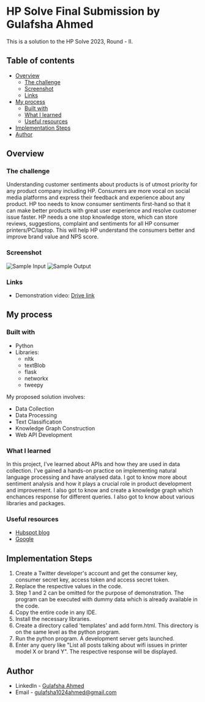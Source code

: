 # HP Solve Final Submission by Gulafsha Ahmed

This is a solution to the HP Solve 2023, Round - II. 

## Table of contents

- [Overview](#overview)
  - [The challenge](#the-challenge)
  - [Screenshot](#screenshot)
  - [Links](#links)
- [My process](#my-process)
  - [Built with](#built-with)
  - [What I learned](#what-i-learned)
  - [Useful resources](#useful-resources)
- [Implementation Steps](#implementation-steps)
- [Author](#author)


## Overview

### The challenge

Understanding customer sentiments about products is of utmost priority for any product company including HP. Consumers are more vocal on social media platforms and express their feedback and experience about any product. HP too needs to know consumer sentiments first-hand so that it can make better products with great user experience and resolve customer issue faster. 
HP needs a one stop knowledge store, which can store reviews, suggestions, complaint and sentiments for all HP consumer printers/PC/laptop. This will help HP understand the consumers better and improve brand value and NPS score.

### Screenshot

![Sample Input](https://github.com/pyjamaSamm/HpSolve_Solution/assets/74822950/5e1b3b13-b713-4def-971e-b3223587e164)
![Sample Output](https://github.com/pyjamaSamm/HpSolve_Solution/assets/74822950/30068144-5041-4214-bfea-1e00e4309967)


### Links

- Demonstration video: [Drive link](https://drive.google.com/drive/folders/1liWbFWzxck2sSO3rnE8uyRoebfeGYg7f)

## My process

### Built with

* Python 
* Libraries:
    * nltk
    * textBlob
    * flask
    * networkx
    * tweepy

My proposed solution involves:

* Data Collection
* Data Processing
* Text Classification
* Knowledge Graph Construction
* Web API Development

### What I learned

In this project, I've learned about APIs and how they are used in data collection. I've gained a hands-on practice on implementing natural language processing and have analysed data. I got to know more about sentiment analysis and how it plays a crucial role in product development and improvement. I also got to know and create a knowledge graph which enchances response for different queries. I also got to know about various libraries and packages.

### Useful resources

- [Hubspot blog](https://blog.hubspot.com/service/social-media-customer-feedback)
- [Google](https://support.google.com/knowledgepanel/answer/9787176?hl=en)

## Implementation Steps

1. Create a Twitter developer's account and get the consumer key, consumer secret key, access token and access secret token.
2. Replace the respective values in the code.
3. Step 1 and 2 can be omitted for the purpose of demonstration. The program can be executed with dummy data which is already available in the code.
4. Copy the entire code in any IDE.
5. Install the necessary libraries.
6. Create a directory called 'templates' and add form.html. This directory is on the same level as the python program.
7. Run the python program. A development server gets launched.
8. Enter any query like "List all posts talking about wifi issues in printer model X or brand Y". The respective response will be displayed.

## Author
- LinkedIn - [Gulafsha Ahmed](https://www.linkedin.com/in/gulafshaahmed)
- Email - gulafsha1024ahmed@gmail.com
